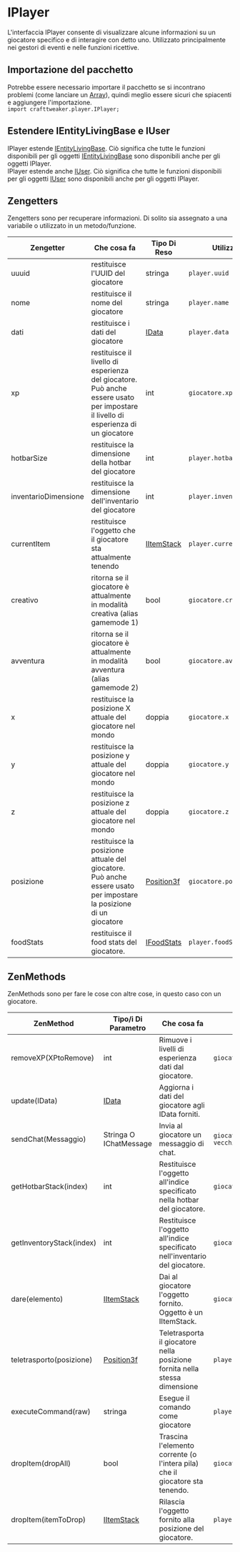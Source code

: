 # IPlayer

L'interfaccia IPlayer consente di visualizzare alcune informazioni su un giocatore specifico e di interagire con detto uno. Utilizzato principalmente nei gestori di eventi e nelle funzioni ricettive.

## Importazione del pacchetto

Potrebbe essere necessario importare il pacchetto se si incontrano problemi (come lanciare un [Array](/AdvancedFunctions/Arrays_and_Loops/)), quindi meglio essere sicuri che spiacenti e aggiungere l'importazione.  
`import crafttweaker.player.IPlayer;`

## Estendere IEntityLivingBase e IUser

IPlayer estende [IEntityLivingBase](/Vanilla/Entities/IEntityLivingBase/). Ciò significa che tutte le funzioni disponibili per gli oggetti [IEntityLivingBase](/Vanilla/Entities/IEntityLivingBase/) sono disponibili anche per gli oggetti IPlayer.  
IPlayer estende anche [IUser](/Vanilla/Players/IUser/). Ciò significa che tutte le funzioni disponibili per gli oggetti [IUser](/Vanilla/Players/IUser/) sono disponibili anche per gli oggetti IPlayer.

## Zengetters

Zengetters sono per recuperare informazioni. Di solito sia assegnato a una variabile o utilizzato in un metodo/funzione.

| Zengetter            | Che cosa fa                                                                                                                       | Tipo Di Reso                               | Utilizzo               |
| -------------------- | --------------------------------------------------------------------------------------------------------------------------------- | ------------------------------------------ | ---------------------- |
| uuuid                | restituisce l'UUID del giocatore                                                                                                  | stringa                                    | `player.uuid`          |
| nome                 | restituisce il nome del giocatore                                                                                                 | stringa                                    | `player.name`          |
| dati                 | restituisce i dati del giocatore                                                                                                  | [IData](/Vanilla/Data/IData/)              | `player.data`          |
| xp                   | restituisce il livello di esperienza del giocatore. Può anche essere usato per impostare il livello di esperienza di un giocatore | int                                        | `giocatore.xp`         |
| hotbarSize           | restituisce la dimensione della hotbar del giocatore                                                                              | int                                        | `player.hotbarSize`    |
| inventarioDimensione | restituisce la dimensione dell'inventario del giocatore                                                                           | int                                        | `player.inventorySize` |
| currentItem          | restituisce l'oggetto che il giocatore sta attualmente tenendo                                                                    | [IItemStack](/Vanilla/Items/IItemStack/)   | `player.currentItem`   |
| creativo             | ritorna se il giocatore è attualmente in modalità creativa (alias gamemode 1)                                                     | bool                                       | `giocatore.creativo`   |
| avventura            | ritorna se il giocatore è attualmente in modalità avventura (alias gamemode 2)                                                    | bool                                       | `giocatore.avventura`  |
| x                    | restituisce la posizione X attuale del giocatore nel mondo                                                                        | doppia                                     | `giocatore.x`          |
| y                    | restituisce la posizione y attuale del giocatore nel mondo                                                                        | doppia                                     | `giocatore.y`          |
| z                    | restituisce la posizione z attuale del giocatore nel mondo                                                                        | doppia                                     | `giocatore.z`          |
| posizione            | restituisce la posizione attuale del giocatore. Può anche essere usato per impostare la posizione di un giocatore                 | [Position3f](/Vanilla/Utils/Position3f/)   | `giocatore.posizione`  |
| foodStats            | restituisce il food stats del giocatore.                                                                                          | [IFoodStats](/Vanilla/Players/IFoodStats/) | `player.foodStats`     |

## ZenMethods

ZenMethods sono per fare le cose con altre cose, in questo caso con un giocatore.

| ZenMethod                | Tipo/i Di Parametro                      | Che cosa fa                                                                  | Esempio                                           |
| ------------------------ | ---------------------------------------- | ---------------------------------------------------------------------------- | ------------------------------------------------- |
| removeXP(XPtoRemove)     | int                                      | Rimuove i livelli di esperienza dati dal giocatore.                          | `giocatore.removeXP(1)`                           |
| update(IData)            | [IData](/Vanilla/Data/IData/)            | Aggiorna i dati del giocatore agli IData forniti.                            |                                                   |
| sendChat(Messaggio)      | Stringa O IChatMessage                   | Invia al giocatore un messaggio di chat.                                     | `giocatore.sendChat("Ciao il mio vecchio amico")` |
| getHotbarStack(index)    | int                                      | Restituisce l'oggetto all'indice specificato nella hotbar del giocatore.     | `giocatore.getHotbarStack(3)`                     |
| getInventoryStack(index) | int                                      | Restituisce l'oggetto all'indice specificato nell'inventario del giocatore.  | `giocatore.getInventoryStack(3)`                  |
| dare(elemento)           | [IItemStack](/Vanilla/Items/IItemStack/) | Dai al giocatore l'oggetto fornito. Oggetto è un IItemStack.                 | `giocatore.give(<minecraft:gold_ingot>)`    |
| teletrasporto(posizione) | [Position3f](/Vanilla/Utils/Position3f/) | Teletrasporta il giocatore nella posizione fornita nella stessa dimensione   | `player.teleport(posizione)`                      |
| executeCommand(raw)      | stringa                                  | Esegue il comando come giocatore                                             | `player.executeCommand("kill")`                   |
| dropItem(dropAll)        | bool                                     | Trascina l'elemento corrente (o l'intera pila) che il giocatore sta tenendo. | `giocatore.dropItem(falso)`                       |
| dropItem(itemToDrop)     | [IItemStack](/Vanilla/Items/IItemStack/) | Rilascia l'oggetto fornito alla posizione del giocatore.                     | `player.dropItem(<minecraft:dirt>)`         |